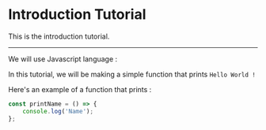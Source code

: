 # Introduction Tutorial

This is the introduction tutorial.

---

We will use Javascript language :

In this tutorial, we will be making a simple function that prints `Hello World !`

Here's an example of a function that prints :

```js
const printName = () => {
    console.log('Name');
};
```